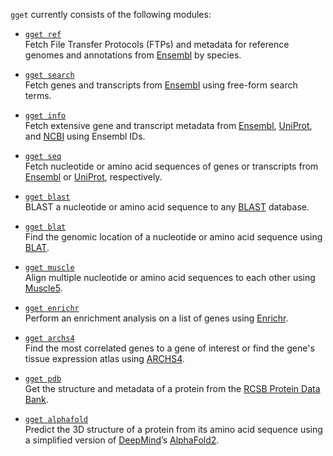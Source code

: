 `gget` currently consists of the following modules:
- [`gget ref`](ref.md)  
Fetch File Transfer Protocols (FTPs) and metadata for reference genomes and annotations from [Ensembl](https://www.ensembl.org/) by species.
  
- [`gget search`](search.md)   
Fetch genes and transcripts from [Ensembl](https://www.ensembl.org/) using free-form search terms.
  
- [`gget info`](info.md)  
Fetch extensive gene and transcript metadata from [Ensembl](https://www.ensembl.org/), [UniProt](https://www.uniprot.org/), and [NCBI](https://www.ncbi.nlm.nih.gov/) using Ensembl IDs.  
  
- [`gget seq`](seq.md)  
Fetch nucleotide or amino acid sequences of genes or transcripts from [Ensembl](https://www.ensembl.org/) or [UniProt](https://www.uniprot.org/), respectively.  
  
- [`gget blast`](blast.md)  
BLAST a nucleotide or amino acid sequence to any [BLAST](https://blast.ncbi.nlm.nih.gov/Blast.cgi) database.
  
- [`gget blat`](blat.md)  
Find the genomic location of a nucleotide or amino acid sequence using [BLAT](https://genome.ucsc.edu/cgi-bin/hgBlat).
  
- [`gget muscle`](muscle.md)  
Align multiple nucleotide or amino acid sequences to each other using [Muscle5](https://www.drive5.com/muscle/).
  
- [`gget enrichr`](enrichr.md)  
Perform an enrichment analysis on a list of genes using [Enrichr](https://maayanlab.cloud/Enrichr/).
  
- [`gget archs4`](archs4.md)  
Find the most correlated genes to a gene of interest or find the gene's tissue expression atlas using [ARCHS4](https://maayanlab.cloud/archs4/).
  
- [`gget pdb`](pdb.md)  
Get the structure and metadata of a protein from the [RCSB Protein Data Bank](https://www.rcsb.org/). 
  
- [`gget alphafold`](alphafold.md)  
Predict the 3D structure of a protein from its amino acid sequence using a simplified version of [DeepMind](https://www.deepmind.com/)’s [AlphaFold2](https://github.com/deepmind/alphafold).   
